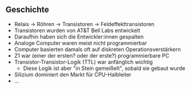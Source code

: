 ## Geschichte

-   Relais -> Röhren -> Transistoren -> Feldeffekttransistoren
-   Transistoren wurden von AT&T Bell Labs entwickelt
-   Daraufhin haben sich die Entwickler:innen gespalten
-   Analoge Computer waren meist nicht programmierbar
-   Computer basierten damals oft auf diskreten Operationsverstärkern
-   Z1 war (einer der ersten? oder der erste?) programmierbare PC
-   Transistor-Transistor-Logik (TTL) war anfänglich wichtig
    -   Diese Logik ist aber "in Stein gemeißelt", sobald sie gebaut wurde
-   Silizium dominiert den Markt für CPU-Halbleiter
-   ...
